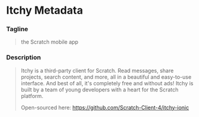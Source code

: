 # Itchy Metadata

### Tagline

> the Scratch mobile app

### Description

> Itchy is a third-party client for Scratch.  Read messages, share projects, search content, and more, all in a beautiful and easy-to-use interface.  And best of all, it's completely free and without ads!  Itchy is built by a team of young developers with a heart for the Scratch platform.  
>
> Open-sourced here: https://github.com/Scratch-Client-4/itchy-ionic
